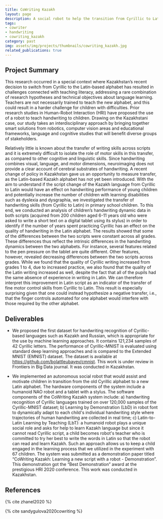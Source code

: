 ```yaml
---
title: CoWriting Kazakh
layout: page
description: A social robot to help the transition from Cyrillic to Latin alphabet in Kazakhstan 
tags:
- cowriter
- handwriting
- cowriting_kazakh
category: past
img: assets/img/projects/thumbnails/cowriting_kazakh.jpg
related_publications: true
---
```


## Project Summary

This research occurred in a special context where Kazakhstan’s recent decision to switch from Cyrillic to the Latin-based alphabet has resulted in challenges connected with teaching literacy, addressing a rare combination of research hypotheses and technical objectives about language learning. Teachers are not necessarily trained to teach the new alphabet, and this could result in a harder challenge for children with difficulties. Prior research studies in Human-Robot Interaction (HRI) have proposed the use of a robot to teach handwriting to children. Drawing on the Kazakhstani case, our study takes an interdisciplinary approach by bringing together smart solutions from robotics, computer vision areas and educational frameworks, language and cognitive studies that will benefit diverse groups of stakeholders. 
 

Relatively little is known about the transfer of writing skills across scripts and it is extremely difficult to isolate the role of motor skills in this transfer, as compared to other cognitive and linguistic skills. Since handwriting combines visual, language, and motor dimensions, neuroimaging does not provide a clear account of cerebral substrates of handwriting.  A recent change of policy in Kazakhstan gave us an opportunity to measure transfer, as the Latin-based Kazakh alphabet has not yet been introduced. With the aim to understand if the script change of the Kazakh language from Cyrillic to Latin would have an effect on handwriting performance of young children and potentially increase the number of children with learning disabilities such as dyslexia and dysgraphia, we investigated the transfer of handwriting skills (from Cyrillic to Latin) in primary school children. To this end, we conducted an analysis of children’s handwriting dynamic data in both scripts (acquired from 200 children aged 6-11 years old who were asked to write a short text on a digital tablet using its stylus) in order to identify if the number of years spent practicing Cyrillic has an effect on the quality of handwriting in the Latin alphabet. The results showed that some of the differences between the two scripts were constant across all grades. These differences thus reflect the intrinsic differences in the handwriting dynamics between the two alphabets. For instance, several features related to the pen pressure on the tablet are quite different.  Other features, however, revealed decreasing differences between the two scripts across grades. While we found that the quality of Cyrillic writing increased from grades 1 to 4, due to increased practice, we also found that the quality of the Latin writing increased as well, despite the fact that all of the pupils had the same absence of experience in writing in Latin. We can therefore interpret this improvement in Latin script as an indicator of the transfer of fine motor control skills from Cyrillic to Latin. This result is especially surprising given that one could instead hypothesize a negative transfer, i.e., that the finger controls automated for one alphabet would interfere with those required by the other alphabet. 
 
## Deliverables 

- We proposed the first dataset for handwriting recognition of Cyrillic-based languages such as Kazakh and Russian, which is appropriate for the use by machine learning approaches. It contains 121,234 samples of 42 Cyrillic letters. The performance of Cyrillic-MNIST is evaluated using standard deep learning approaches and is compared to the Extended MNIST (EMNIST) dataset. The dataset is available at https://github.com/bolattleubayev/cmnist. This work is under review in Frontiers in Big Data journal. It was conducted in Kazakhstan. 
 

- We implemented an autonomous social robot that would assist and motivate children in transition from the old Cyrillic alphabet to a new Latin alphabet. The hardware components of the system include a humanoid NAO robot and a tablet with a stylus. The software components of the CoWriting Kazakh system include: a) handwriting recognition of Cyrillic languages trained on over 120,000 samples of the Cyrillic-MNIST dataset; b) Learning by Demonstration (LbD) in robot font to dynamically adapt to each child's individual handwriting style where trajectories of human handwriting are collected in real time; c) Latin-to-Latin Learning by Teaching (LbT): a humanoid robot plays a unique social role and asks for help to learn Kazakh language but since it cannot read Cyrillic script, a child becomes robot's teacher who is committed to try her best to write the words in Latin so that the robot can read and learn Kazakh. Such an approach allows us to keep a child engaged in the learning process that we utilized in the experiment with 67 children. The system was submitted as a demonstration paper titled “CoWriting Kazakh: Learning a new script with a robot - Demonstration”. This demonstration got the “Best Demonstration” award at the prestigious HRI 2020 conference. This work was conducted in Kazakhstan.  


## References 

{% cite zhanel2020 %}

{% cite sandygulova2020cowriting %}


